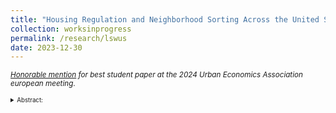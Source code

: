 ```yaml
---
title: "Housing Regulation and Neighborhood Sorting Across the United States <br> (Job Market Paper)"
collection: worksinprogress
permalink: /research/lswus
date: 2023-12-30
---
```

<small>*[Honorable mention](https://urbaneconomics.org/meetings/awards.html) for best student paper at the 2024 Urban Economics Association european meeting*.<small>
<details><summary>Abstract:</summary>
<br/>
In this paper, I consider the effect of minimum lot size regulation on welfare and urban
structure. I show that minimal lots are the most expensive in the low-density neighborhoods
of productive cities, and this can explain the sorting on income into these cities and neighborhoods.
Motivated by this evidence, I construct a general equilibrium model in which households
of heterogeneous incomes choose cities and neighborhoods, value affluent neighbors,
and are burdened differently by regulation. A counterfactual deregulation exercise shows
significant and progressive gains for renters that may offset the losses to landowners. The
exercise also reveals two surprising results. First, any productivity gains that occur from the
expansion of productive cities is largely nullified by the out-migration of affluent households
who prefer regulated neighborhoods. Second, the neighborhood choice externality arising
from the demand for affluent neighbors matters little for the average household, but has important
distributional consequences. These results suggest that the most important consequence
of deregulating housing markets is increasing housing affordability.
</details>